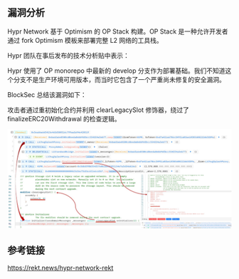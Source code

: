 ## 漏洞分析

Hypr Network 基于 Optimism 的 OP Stack 构建。OP Stack 是一种允许开发者通过 fork Optimism 模板来部署完整 L2 网络的工具栈。

Hypr 团队在事后发布的技术分析贴中表示：

Hypr 使用了 OP monorepo 中最新的 develop 分支作为部署基础。我们不知道这个分支不是生产环境可用版本，而当时它包含了一个严重尚未修复的安全漏洞。

BlockSec 总结该漏洞如下：

攻击者通过重初始化合约并利用 clearLegacySlot 修饰器，绕过了 finalizeERC20Withdrawal 的检查逻辑。

![](https://raw.githubusercontent.com/RektHQ/Assets/main/images/2023/01/hypr-code.png)

## 参考链接

https://rekt.news/hypr-network-rekt